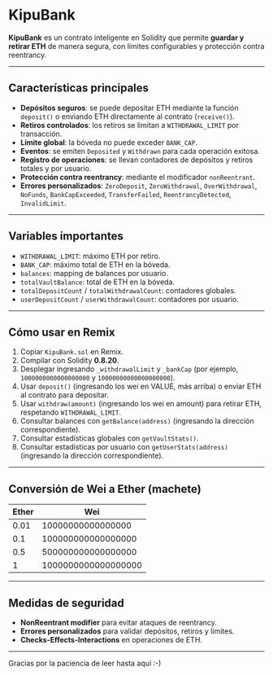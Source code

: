 # KipuBank

**KipuBank** es un contrato inteligente en Solidity que permite **guardar y retirar ETH** de manera segura, con límites configurables y protección contra reentrancy.

---

## Características principales

- **Depósitos seguros**: se puede depositar ETH mediante la función `deposit()` o enviando ETH directamente al contrato (`receive()`).  
- **Retiros controlados**: los retiros se limitan a `WITHDRAWAL_LIMIT` por transacción.  
- **Límite global**: la bóveda no puede exceder `BANK_CAP`.  
- **Eventos**: se emiten `Deposited` y `Withdrawn` para cada operación exitosa.  
- **Registro de operaciones**: se llevan contadores de depósitos y retiros totales y por usuario.  
- **Protección contra reentrancy**: mediante el modificador `nonReentrant`.  
- **Errores personalizados**: `ZeroDeposit`, `ZeroWithdrawal`, `OverWithdrawal`, `NoFunds`, `BankCapExceeded`, `TransferFailed`, `ReentrancyDetected`, `InvalidLimit`.

---

## Variables importantes

- `WITHDRAWAL_LIMIT`: máximo ETH por retiro.  
- `BANK_CAP`: máximo total de ETH en la bóveda.  
- `balances`: mapping de balances por usuario.  
- `totalVaultBalance`: total de ETH en la bóveda.  
- `totalDepositCount` / `totalWithdrawalCount`: contadores globales.  
- `userDepositCount` / `userWithdrawalCount`: contadores por usuario.

---

## Cómo usar en Remix

1. Copiar `KipuBank.sol` en Remix.  
2. Compilar con Solidity **0.8.20**.  
3. Desplegar ingresando `_withdrawalLimit` y `_bankCap` (por ejemplo, `1000000000000000000` y `10000000000000000000`).  
4. Usar `deposit()` (ingresando los wei en VALUE, más arriba) o enviar ETH al contrato para depositar.  
5. Usar `withdraw(amount)` (ingresando los wei en amount) para retirar ETH, respetando `WITHDRAWAL_LIMIT`.  
6. Consultar balances con `getBalance(address)` (ingresando la dirección correspondiente).  
7. Consultar estadísticas globales con `getVaultStats()`.  
8. Consultar estadísticas por usuario con `getUserStats(address)` (ingresando la dirección correspondiente).

---

## Conversión de Wei a Ether (machete)

| Ether | Wei |
|-------|-----|
| 0.01  | 10000000000000000 |
| 0.1   | 100000000000000000 |
| 0.5   | 500000000000000000 |
| 1     | 1000000000000000000 |

---

## Medidas de seguridad

- **NonReentrant modifier** para evitar ataques de reentrancy.  
- **Errores personalizados** para validar depósitos, retiros y límites.  
- **Checks-Effects-Interactions** en operaciones de ETH.  

---

Gracias por la paciencia de leer hasta aquí :-)
